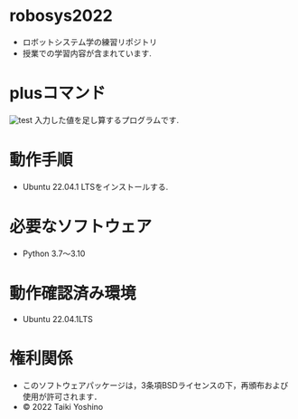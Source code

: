 # robosys2022
* ロボットシステム学の練習リポジトリ
* 授業での学習内容が含まれています.

# plusコマンド
![test](https://github.com/Yoshino0304/robosys2022/actions/workflows/test.yml/badge.svg)
入力した値を足し算するプログラムです.

# 動作手順
* Ubuntu 22.04.1 LTSをインストールする.

# 必要なソフトウェア
* Python 3.7～3.10

# 動作確認済み環境
* Ubuntu 22.04.1LTS 

# 権利関係
 * このソフトウェアパッケージは，3条項BSDライセンスの下，再頒布および使用が許可されます．
 * © 2022 Taiki Yoshino
